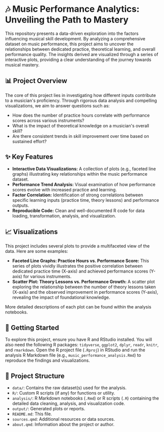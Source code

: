 # 🎶 Music Performance Analytics: Unveiling the Path to Mastery

This repository presents a data-driven exploration into the factors influencing musical skill development. By analyzing a comprehensive dataset on music performance, this project aims to uncover the relationships between dedicated practice, theoretical learning, and overall performance quality. The insights derived are visualized through a series of interactive plots, providing a clear understanding of the journey towards musical mastery.

## 📊 Project Overview

The core of this project lies in investigating how different inputs contribute to a musician's proficiency. Through rigorous data analysis and compelling visualizations, we aim to answer questions such as:
* How does the number of practice hours correlate with performance scores across various instruments?
* What is the impact of theoretical knowledge on a musician's overall skill?
* Are there consistent trends in skill improvement over time based on sustained effort?

## ✨ Key Features

* **Interactive Data Visualizations:** A collection of plots (e.g., faceted line graphs) illustrating key relationships within the music performance dataset.
* **Performance Trend Analysis:** Visual examination of how performance scores evolve with increased practice and learning.
* **Factor Correlation:** Identification of strong correlations between specific learning inputs (practice time, theory lessons) and performance outputs.
* **Reproducible Code:** Clean and well-documented R code for data loading, transformation, analysis, and visualization.

## 📈 Visualizations

This project includes several plots to provide a multifaceted view of the data. Here are some examples:

* **Faceted Line Graphs: Practice Hours vs. Performance Score:** This series of plots vividly illustrates the positive correlation between dedicated practice time (X-axis) and achieved performance scores (Y-axis) for various instruments.
* **Scatter Plot: Theory Lessons vs. Performance Growth:** A scatter plot exploring the relationship between the number of theory lessons taken (X-axis) and the observed improvement in performance scores (Y-axis), revealing the impact of foundational knowledge.

More detailed descriptions of each plot can be found within the analysis notebooks.

## 🚀 Getting Started

To explore this project, ensure you have R and RStudio installed. You will also need the following R packages: `tidyverse`, `ggplot2`, `dplyr`, `readr`, `knitr`, and `rmarkdown`. Open the R project file (`.Rproj`) in RStudio and run the analysis R Markdown file (e.g., `music_performance_analysis.Rmd`) to reproduce the findings and visualizations.

## 📂 Project Structure

* `data/`: Contains the raw dataset(s) used for the analysis.
* `R/`: Custom R scripts (if any) for functions or utility.
* `analysis/`: R Markdown notebooks (`.Rmd`) or R scripts (`.R`) containing the detailed data cleaning, analysis, and visualization code.
* `output/`: Generated plots or reports.
* `README.md`: This file.
* `sources.qmd`: Additional resources or data sources.
* `about.qmd`: Information about the project or author.